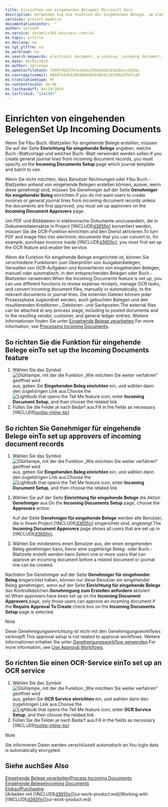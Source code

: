 ```yaml
---
title: Einrichten von eingehenden Belegen| Microsoft Docs
description: Verwenden Sie die Funktion der eingehenden Belege, um elektronische Belege zu erstellen, verwalten Sie OCRaufgaben, importieren Sie Rechnungen und wandeln Sie Bilddateien um.
services: project-madeira
documentationcenter: ''
author: SorenGP
ms.service: dynamics365-business-central
ms.topic: article
ms.devlang: na
ms.tgt_pltfrm: na
ms.workload: na
ms.search.keywords: electronic document, e-invoice, incoming document, OCR, ecommerce, document exchange, import invoice
ms.date: 04/01/2019
ms.author: sgroespe
ms.openlocfilehash: 7e99f4b33767a1bdea7b942d1b183edbacc829ac
ms.sourcegitcommit: 60b87e5eb32bb408dd65b9855c29159b1dfbfca8
ms.translationtype: HT
ms.contentlocale: de-DE
ms.lasthandoff: 04/29/2019
ms.locfileid: "1241507"
---
```

# <a name="set-up-incoming-documents"></a><span data-ttu-id="20f01-103">Einrichten von eingehenden Belegen</span><span class="sxs-lookup"><span data-stu-id="20f01-103">Set Up Incoming Documents</span></span>
<span data-ttu-id="20f01-104">Wenn Sie Fibu Buch.-Blattzeilen für eingehende Belege erstellen, müssen Sie auf der Seite **Einrichtung für eingehende Belege** angeben, welche Buch.-Blattvorlage und welches Buch.-Blatt verwendet werden sollen.</span><span class="sxs-lookup"><span data-stu-id="20f01-104">If you create general journal lines from incoming document records, you must specify on the **Incoming Documents Setup** page which journal template and batch to use.</span></span>

<span data-ttu-id="20f01-105">Wenn Sie nicht möchten, dass Benutzer Rechnungen oder Fibu Buch.-Blattzeilen anhand von eingehende Belegen erstellen können, ausser, wenn diese genehmigt sind, müssen Sie Genehmiger auf der Seite **Genehmiger für eingehender Beleg** einrichten.</span><span class="sxs-lookup"><span data-stu-id="20f01-105">If you do not want users to create invoices or general journal lines from incoming document records unless the documents are first approved, you must set up approvers on the **Incoming Document Approvers** page.</span></span>

<span data-ttu-id="20f01-106">Um PDF und Bilddateien in elektronische Dokumente umzuwandeln, die in Dokumentdatensätze in Project [!INCLUDE[d365fin](includes/d365fin_md.md)] konvertiert werden, müssen Sie die OCR-Funktion einrichten und den Dienst aktivieren.</span><span class="sxs-lookup"><span data-stu-id="20f01-106">To turn PDF and image files into electronic documents that you can convert to, for example, purchase invoices inside [!INCLUDE[d365fin](includes/d365fin_md.md)], you must first set up the OCR feature and enable the service.</span></span>

<span data-ttu-id="20f01-107">Wenn die Funktion für eingehende Belege eingerichtet ist, können Sie verschiedene Funktionen zum Überprüfen von Ausgabenbelegen, Verwalten von OCR-Aufgaben und Konvertieren von eingehenden Belegen, manuell oder automatisch, in den entsprechenden Belegen oder Buch.-Blattzeilen verwenden.</span><span class="sxs-lookup"><span data-stu-id="20f01-107">When the Incoming Documents feature is set up, you can use different functions to review expense receipts, manage OCR tasks, and convert incoming document files, manually or automatically, to the relevant documents or journal lines.</span></span> <span data-ttu-id="20f01-108">Die externen Dateien können jeder Prozessphase zugeordnet werden, auch gebuchten Belegen und den resultierenden Kreditoren-, Debitoren- und Sachposten.</span><span class="sxs-lookup"><span data-stu-id="20f01-108">The external files can be attached at any process stage, including to posted documents and to the resulting vendor, customer, and general ledger entries.</span></span> <span data-ttu-id="20f01-109">Weitere Informationen finden Sie unter [Eingehende Belege verarbeiten](across-process-income-documents.md).</span><span class="sxs-lookup"><span data-stu-id="20f01-109">For more information, see [Processing Incoming Documents](across-process-income-documents.md).</span></span>

## <a name="to-set-up-the-incoming-documents-feature"></a><span data-ttu-id="20f01-110">So richten Sie die Funktion für eingehende Belege ein</span><span class="sxs-lookup"><span data-stu-id="20f01-110">To set up the Incoming Documents feature</span></span>
1. <span data-ttu-id="20f01-111">Wählen Sie das Symbol ![Glühlampe, mit der die Funktion „Wie möchten Sie weiter verfahren“ geöffnet wird](media/ui-search/search_small.png "Wie möchten Sie weiter verfahren?") aus, geben Sie **Eingehenden Beleg einrichten** ein, und wählen dann den zugehörigen Link aus.</span><span class="sxs-lookup"><span data-stu-id="20f01-111">Choose the ![Lightbulb that opens the Tell Me feature](media/ui-search/search_small.png "Tell me what you want to do") icon, enter **Incoming Document Setup**, and then choose the related link.</span></span>
2. <span data-ttu-id="20f01-112">Füllen Sie die Felder je nach Bedarf aus.</span><span class="sxs-lookup"><span data-stu-id="20f01-112">Fill in the fields as necessary.</span></span> [!INCLUDE[tooltip-inline-tip](includes/tooltip-inline-tip_md.md)]

## <a name="to-set-up-approvers-of-incoming-document-records"></a><span data-ttu-id="20f01-113">So richten Sie Genehmiger für eingehende Belege ein</span><span class="sxs-lookup"><span data-stu-id="20f01-113">To set up approvers of incoming document records</span></span>
1. <span data-ttu-id="20f01-114">Wählen Sie das Symbol ![Glühlampe, mit der die Funktion „Wie möchten Sie weiter verfahren“ geöffnet wird](media/ui-search/search_small.png "Wie möchten Sie weiter verfahren?") aus, geben Sie **Eingehenden Beleg einrichten** ein, und wählen dann den zugehörigen Link aus.</span><span class="sxs-lookup"><span data-stu-id="20f01-114">Choose the ![Lightbulb that opens the Tell Me feature](media/ui-search/search_small.png "Tell me what you want to do") icon, enter **Incoming Document Setup**, and then choose the related link.</span></span>  
2. <span data-ttu-id="20f01-115">Wählen Sie auf der Seite **Einrichtung für eingehende Belege** die Aktion **Genehmiger** aus.</span><span class="sxs-lookup"><span data-stu-id="20f01-115">On the **Incoming Documents Setup** page, choose the **Approvers** action.</span></span>

    <span data-ttu-id="20f01-116">Auf der Seite **Genehmiger für eingehende Belege** werden alle Benutzer, die in Ihrem Project [!INCLUDE[d365fin](includes/d365fin_md.md)] eingerichtet sind, angezeigt.</span><span class="sxs-lookup"><span data-stu-id="20f01-116">The **Incoming Document Approvers** page shows all users that are set up in [!INCLUDE[d365fin](includes/d365fin_md.md)].</span></span>  
3. <span data-ttu-id="20f01-117">Wählen Sie mindestens einen Benutzer aus, der einen eingehenden Beleg genehmigen kann, bevor eine zugehörige Beleg- oder Buch.-Blattzeile erstellt werden kann.</span><span class="sxs-lookup"><span data-stu-id="20f01-117">Select one or more users that can approve an incoming document before a related document or journal line can be created.</span></span>

<span data-ttu-id="20f01-118">Nachdem Sie Genehmiger auf der Seite **Genehmiger für eingehender Beleg** eingerichtet haben, können nur diese Benutzer ein eingehender Beleg genehmigen, wenn auf der Seite **Einrichtung für eingehende Belege** das Kontrollkästchen **Genehmigung zum Erstellen anfordern** aktiviert ist.</span><span class="sxs-lookup"><span data-stu-id="20f01-118">When approvers have been set up on the **Incoming Document Approvers** page, only those users can approve an incoming document if the **Require Approval To Create** check box on the **Incoming Documents Setup** page is selected.</span></span>

> [!NOTE]  
>   <span data-ttu-id="20f01-119">Diese Genehmigungseinrichtung ist nicht mit den Genehmigungsworkflows verknüpft.</span><span class="sxs-lookup"><span data-stu-id="20f01-119">This approval setup is not related to approval workflows.</span></span> <span data-ttu-id="20f01-120">Weitere Informationen erhalten Sie unter [Genehmigungsworkflow verwenden](across-how-use-approval-workflows.md).</span><span class="sxs-lookup"><span data-stu-id="20f01-120">For more information, see [Use Approval Workflows](across-how-use-approval-workflows.md).</span></span>

## <a name="to-set-up-an-ocr-service"></a><span data-ttu-id="20f01-121">So richten Sie einen OCR-Service ein</span><span class="sxs-lookup"><span data-stu-id="20f01-121">To set up an OCR service</span></span>
1. <span data-ttu-id="20f01-122">Wählen Sie das Symbol ![Glühlampe, mit der die Funktion „Wie möchten Sie weiter verfahren“ geöffnet wird](media/ui-search/search_small.png "Wie möchten Sie weiter verfahren?") aus, geben Sie **OCR Service einrichten** ein, und wählen dann den zugehörigen Link aus.</span><span class="sxs-lookup"><span data-stu-id="20f01-122">Choose the ![Lightbulb that opens the Tell Me feature](media/ui-search/search_small.png "Tell me what you want to do") icon, enter **OCR Service Setup**, and then choose the related link.</span></span>
2. <span data-ttu-id="20f01-123">Füllen Sie die Felder je nach Bedarf aus.</span><span class="sxs-lookup"><span data-stu-id="20f01-123">Fill in the fields as necessary.</span></span> [!INCLUDE[tooltip-inline-tip](includes/tooltip-inline-tip_md.md)]

> [!NOTE]  
> <span data-ttu-id="20f01-124">Sie informieren Daten werden verschlüsselt automatisch an.</span><span class="sxs-lookup"><span data-stu-id="20f01-124">You login data is automatically encrypted.</span></span>

## <a name="see-also"></a><span data-ttu-id="20f01-125">Siehe auch</span><span class="sxs-lookup"><span data-stu-id="20f01-125">See Also</span></span>
[<span data-ttu-id="20f01-126">Eingehende Belege verarbeiten</span><span class="sxs-lookup"><span data-stu-id="20f01-126">Process Incoming Documents</span></span>](across-process-income-documents.md)  
[<span data-ttu-id="20f01-127">Eingehende Belege</span><span class="sxs-lookup"><span data-stu-id="20f01-127">Incoming Documents</span></span>](across-income-documents.md)  
[<span data-ttu-id="20f01-128">Einkauf</span><span class="sxs-lookup"><span data-stu-id="20f01-128">Purchasing</span></span>](purchasing-manage-purchasing.md)  
<span data-ttu-id="20f01-129">[Arbeiten mit [!INCLUDE[d365fin](includes/d365fin_md.md)]](ui-work-product.md)</span><span class="sxs-lookup"><span data-stu-id="20f01-129">[Working with [!INCLUDE[d365fin](includes/d365fin_md.md)]](ui-work-product.md)</span></span>
